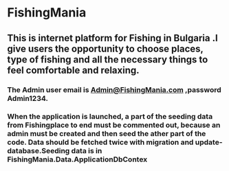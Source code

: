 # **FishingMania**


## This is internet platform for Fishing in Bulgaria .I give users the opportunity to choose places, type of fishing and all the necessary things to feel comfortable and relaxing.

### The Admin user email is Admin@FishingMania.com ,password Admin1234.

### When the application is launched, a part of the seeding data from **Fishingplace** to end must be commented out, because an admin must be created and then seed the ather part of the code. Data should be fetched twice with migration and update-database.Seeding data is in FishingMania.Data.ApplicationDbContex